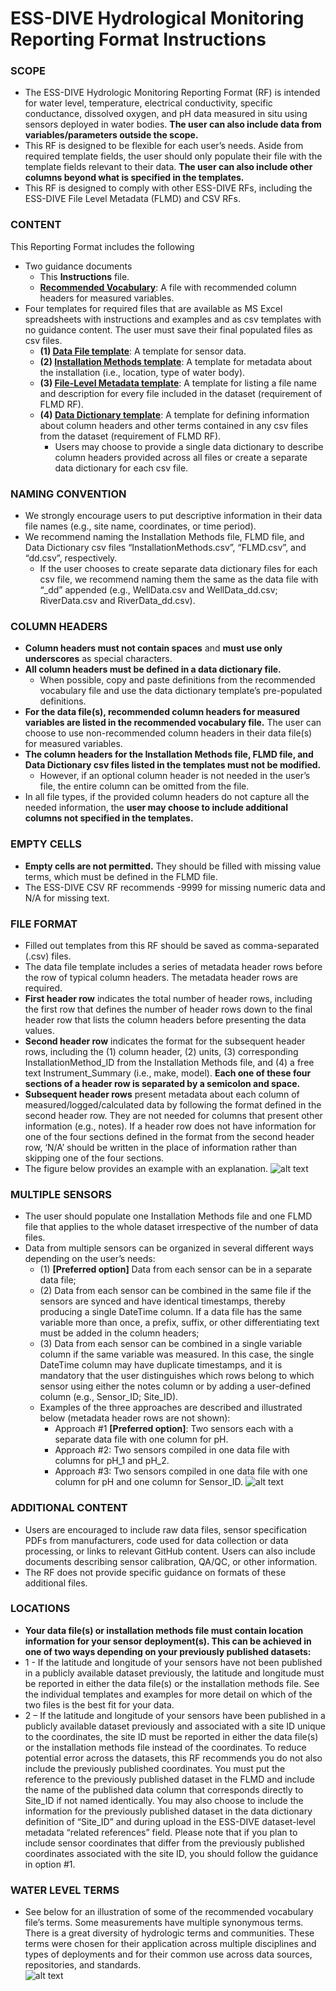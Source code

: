 # ESS-DIVE Hydrological Monitoring Reporting Format Instructions

### SCOPE 
* The ESS-DIVE Hydrologic Monitoring Reporting Format (RF) is intended for water level, temperature, electrical conductivity, specific conductance, dissolved oxygen, and pH data measured in situ using sensors deployed in water bodies. **The user can also include data from variables/parameters outside the scope.**
* This RF is designed to be flexible for each user’s needs. Aside from required template fields, the user should only populate their file with the template fields relevant to their data. **The user can also include other columns beyond what is specified in the templates.**
* This RF is designed to comply with other ESS-DIVE RFs, including the ESS-DIVE File Level Metadata (FLMD) and CSV RFs.  

### CONTENT
This Reporting Format includes the following 
* Two guidance documents
  * This **Instructions** file.
  * **[Recommended Vocabulary](HydroRF_RecommendedVocabulary.md)**: A file with recommended column headers for measured variables.
* Four templates for required files that are available as MS Excel spreadsheets with instructions and examples and as csv templates with no  guidance content. The user must save their final populated files as csv files.
  * **(1) [Data File template](https://github.com/ess-dive-community/essdive-hydrologic-monitoring/blob/main/templates/HydroRF_Template_DataFile.xlsx)**: A template for sensor data. 
  * **(2) [Installation Methods template](https://github.com/ess-dive-community/essdive-hydrologic-monitoring/blob/main/templates/HydroRF_Template_InstallationMethods.xlsx)**: A template for metadata about the installation (i.e., location, type of water body).
  * **(3) [File-Level Metadata template](https://github.com/ess-dive-community/essdive-hydrologic-monitoring/blob/main/templates/HydroRF_Template_FLMD.xlsx)**: A template for listing a file name and description for every file included in the dataset (requirement of FLMD RF). 
  * **(4) [Data Dictionary template](https://github.com/ess-dive-community/essdive-hydrologic-monitoring/blob/main/templates/HydroRF_Template_dd.xlsx)**: A template for defining information about column headers and other terms contained in any csv files from the dataset (requirement of FLMD RF).
    *  Users may choose to provide a single data dictionary to describe column headers provided across all files or create a separate data dictionary for each csv file.

### NAMING CONVENTION
* We strongly encourage users to put descriptive information in their data file names (e.g., site name, coordinates, or time period). 
* We recommend naming the Installation Methods file, FLMD file, and Data Dictionary csv files “InstallationMethods.csv”, “FLMD.csv”, and “dd.csv”, respectively.
  * If the user chooses to create separate data dictionary files for each csv  file, we recommend naming them the same as the data file with “_dd” appended (e.g., WellData.csv and WellData_dd.csv; RiverData.csv and RiverData_dd.csv).

### COLUMN HEADERS
* **Column headers must not contain spaces** and **must use only underscores** as special characters.
* **All column headers must be defined in a data dictionary file.** 
  * When possible, copy and paste definitions from the recommended vocabulary file and use the data dictionary template’s pre-populated definitions.
* **For the data file(s), recommended column headers for measured variables are listed in the recommended vocabulary file.** The user can choose to use non-recommended column headers in their data file(s) for measured variables.
* **The column headers for  the Installation Methods file, FLMD file, and Data Dictionary csv files listed in the templates must not be modified.** 
  * However, if an optional column header is not needed in the user’s file, the entire column can be omitted from the file. 
* In all file types, if the provided column headers do not capture all the needed information, the **user may choose to include additional columns not specified in the templates.** 

### EMPTY CELLS
* **Empty cells are not permitted.** They should be filled with missing value terms, which must be defined in the FLMD file. 
* The ESS-DIVE CSV RF recommends -9999 for missing numeric data and N/A for missing text. 

### FILE FORMAT
* Filled out templates from this RF should be saved as comma-separated (.csv) files.
* The data file template includes a series of metadata header rows before the row of typical column headers. The metadata header rows are required. 
 * **First header row** indicates the total number of header rows, including the first row that defines the number of header rows down to the final header row that lists the column headers before presenting the data values. 
 * **Second header row** indicates the format for the subsequent header rows, including the (1) column header, (2) units, (3) corresponding InstallationMethod_ID from the Installation Methods file, and (4) a free text Instrument_Summary (i.e., make, model). **Each one of these four sections of a header row is separated by a semicolon and space.**
 * **Subsequent header rows** present metadata about each column of measured/logged/calculated data by following the format defined in the second header row. They are not needed for columns that present other information (e.g., notes). If a header row does not have information for one of the four sections defined in the format from the second header row, ‘N/A’ should be written in the place of information rather than skipping one of the four  sections. 
 * The figure below provides an example with an explanation. 
![alt text](https://github.com/ess-dive-community/essdive-hydrologic-monitoring/blob/main/graphics/Graphic_Instructions_HeaderRows.png "Example and explanation of data file metadata header rows")

### MULTIPLE SENSORS
* The user should populate one Installation Methods file and one FLMD file that applies to the whole dataset irrespective of the number of data files. 
* Data from multiple sensors can be organized in several different ways depending on the user’s needs: 
  * (1) **[Preferred option]** Data from each sensor can be in a separate data file; 
  * (2) Data from each sensor can be combined in the same file if the sensors are synced and have identical timestamps, thereby producing a single DateTime column. If a data file has the same variable more than once, a prefix, suffix, or other differentiating text must be added in the column headers; 
  * (3) Data from each sensor can be combined in a single variable column if the same variable was measured. In this case, the single DateTime column may have duplicate timestamps, and it is mandatory that the user distinguishes which rows belong to which sensor using either the notes column or by adding a user-defined column (e.g., Sensor_ID; Site_ID). 
  * Examples of the three approaches are described and illustrated below (metadata header rows are not shown):
    * Approach #1 **[Preferred option]**: Two sensors each with a separate data file with one column for pH.
    * Approach #2: Two sensors compiled in one data file with columns for pH_1 and pH_2.
    * Approach #3: Two sensors compiled in one data file with one column for pH and one column for Sensor_ID.
![alt text](https://github.com/ess-dive-community/essdive-hydrologic-monitoring/blob/main/graphics/Graphic_Instructions_FileOrganization.png "Options for number and structure of files")

### ADDITIONAL CONTENT
* Users are encouraged to include raw data files, sensor specification PDFs from manufacturers, code used for data collection or data processing, or links to relevant GitHub content. Users can also include documents describing sensor calibration, QA/QC, or other information.
* The RF does not provide specific guidance on formats of these additional files.

### LOCATIONS
* **Your data file(s) or installation methods file must contain location information for your sensor deployment(s). This can be achieved in one of two ways depending on your previously published datasets:**
* 1 - If the latitude and longitude of your sensors have not been published in a publicly available dataset previously, the latitude and longitude must be reported in either the data file(s) or the installation methods file. See the individual templates and examples for more detail on which of the two files is the best fit for your data.
* 2 – If the latitude and longitude of your sensors have been published in a publicly available dataset previously and associated with a site ID unique to the coordinates, the site ID must be reported in either the data file(s) or the installation methods file instead of the coordinates. To reduce potential error across the datasets, this RF recommends you do not also include the previously published coordinates. You must put the reference to the previously published dataset in the FLMD and include the name of the published data column that corresponds directly to Site_ID if not named identically. You may also choose to include the information for the previously published dataset in the data dictionary definition of “Site_ID” and during upload in the ESS-DIVE dataset-level metadata “related references” field. Please note that if you plan to include sensor coordinates that differ from the previously published coordinates associated with the site ID, you should follow the guidance in option #1.

### WATER LEVEL TERMS
* See below for an illustration of some of the recommended vocabulary file’s terms. Some measurements have multiple synonymous terms. There is a great diversity of hydrologic terms and communities. These terms were chosen for their application across multiple disciplines and types of deployments and for their common use across data sources, repositories, and standards.  	 
![alt text](https://github.com/ess-dive-community/essdive-hydrologic-monitoring/blob/main/graphics/Graphic_RecommendedVocabulary_HydrologicTerms.png "Recommended vocaulary terms related to water level")
